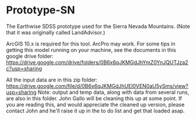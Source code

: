 # Prototype-SN
The Earthwise SDSS prototype used for the Sierra Nevada Mountains. (Note that it was originally called LandAdvisor.)

ArcGIS 10.x is required for this tool. ArcPro may work. For some tips in getting this model running on your machine, see the documents in this google drive folder: https://drive.google.com/drive/folders/0B6x6qJKMGdJhYmZ0YnJQUTJza2c?usp=sharing

All the input data are in this zip folder: https://drive.google.com/file/d/0B6x6qJKMGdJhUEl0VEN0aU5ySms/view?usp=sharing Note: output and temp data, along with data from several runs, are also in this folder.  John Gallo will be cleaning this up at some point. If you are reading this, and would appreciate the cleaned up version, please contact John and he'll raise it up in the to do list and get that loaded asap. 

